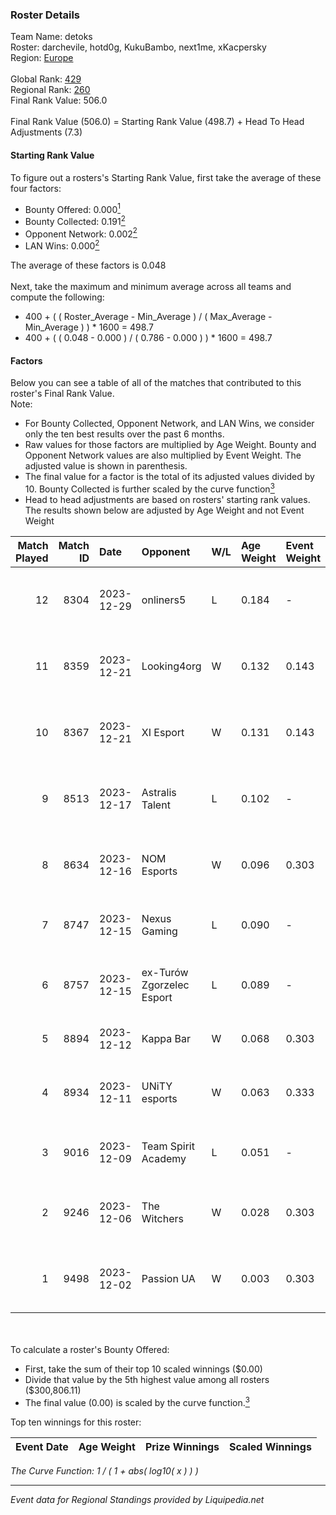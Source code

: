 ### Roster Details<br />
Team Name: detoks<br />
Roster: darchevile, hotd0g, KukuBambo, next1me, xKacpersky<br />
Region: [Europe]( ../standings_europe.md)<br />
<br />
Global Rank: [429](../standings_global.md)<br />
Regional Rank: [260]( ../standings_europe.md)<br />
Final Rank Value:  506.0<br />
<br />
Final Rank Value (506.0) = Starting Rank Value (498.7) + Head To Head Adjustments (7.3)<br />

#### Starting Rank Value<br />
To figure out a rosters's Starting Rank Value, first take the average of these four factors:<br />
- Bounty Offered: 0.000[<sup>1</sup>](#table2)
- Bounty Collected: 0.191[<sup>2</sup>](#table1)
- Opponent Network: 0.002[<sup>2</sup>](#table1)
- LAN Wins: 0.000[<sup>2</sup>](#table1)

The average of these factors is 0.048<br />
<br />
Next, take the maximum and minimum average across all teams and compute the following:<br />
- 400 + ( ( Roster_Average - Min_Average ) / ( Max_Average - Min_Average ) ) * 1600 = 498.7
- 400 + ( ( 0.048 - 0.000 ) / ( 0.786 - 0.000 ) ) * 1600 = 498.7


#### Factors<br />
Below you can see a table of all of the matches that contributed to this roster's Final Rank Value.<br />
Note:<br />

- For Bounty Collected, Opponent Network, and LAN Wins, we consider only the ten best results over the past 6 months.
- Raw values for those factors are multiplied by Age Weight. Bounty and Opponent Network values are also multiplied by Event Weight. The adjusted value is shown in parenthesis.
- The final value for a factor is the total of its adjusted values divided by 10. Bounty Collected is further scaled by the curve function[<sup>3</sup>](#curveFunction)
- Head to head adjustments are based on rosters' starting rank values. The results shown below are adjusted by Age Weight and not Event Weight
<span id="table1"></span><br />


| Match Played | Match ID | Date       | Opponent                  | W/L | Age Weight | Event Weight | Bounty Collected | Opponent Network | LAN Wins  | H2H Adj. | Roster                                             |
| -: | -: | :- | :- | :- | :- | :- | :- | :- | :- | -: | :- |
|           12 |     8304 | 2023-12-29 | onliners5                 | L   | 0.184      | -            | -                | -                | -         |    -2.10 | darchevile, hotd0g, KukuBambo, next1me, xKacpersky |
|           11 |     8359 | 2023-12-21 | Looking4org               | W   | 0.132      | 0.143        | 0.000 (0.000)    | 0.007 (0.000)    | 0 (0.000) |     1.91 | darchevile, hotd0g, KukuBambo, next1me, xKacpersky |
|           10 |     8367 | 2023-12-21 | XI Esport                 | W   | 0.131      | 0.143        | 0.001 (0.000)    | 0.277 (0.005)    | 0 (0.000) |     3.06 | darchevile, hotd0g, KukuBambo, next1me, xKacpersky |
|            9 |     8513 | 2023-12-17 | Astralis Talent           | L   | 0.102      | -            | -                | -                | -         |    -0.28 | darchevile, hotd0g, KukuBambo, maaryy, tomiko      |
|            8 |     8634 | 2023-12-16 | NOM Esports               | W   | 0.096      | 0.303        | 0.000 (0.000)    | 0.019 (0.001)    | 0 (0.000) |     2.08 | AMSALEM, BluePho3nix, dan1, ultimate, Zax1e        |
|            7 |     8747 | 2023-12-15 | Nexus Gaming              | L   | 0.090      | -            | -                | -                | -         |    -0.24 | BTN, ragga, s0und, smekk, XELLOW                   |
|            6 |     8757 | 2023-12-15 | ex-Turów Zgorzelec Esport | L   | 0.089      | -            | -                | -                | -         |    -0.49 | darchevile, hotd0g, KukuBambo, maaryy, tomiko      |
|            5 |     8894 | 2023-12-12 | Kappa Bar                 | W   | 0.068      | 0.303        | 0.000 (0.000)    | 0.062 (0.001)    | 0 (0.000) |     1.16 | dezt, jayzaR, pupcake, TIM, upE                    |
|            4 |     8934 | 2023-12-11 | UNiTY esports             | W   | 0.063      | 0.333        | 0.021 (0.000)    | 0.766 (0.016)    | 0 (0.000) |     1.80 | darchevile, hotd0g, KukuBambo, maaryy, tomiko      |
|            3 |     9016 | 2023-12-09 | Team Spirit Academy       | L   | 0.051      | -            | -                | -                | -         |    -0.34 | alpha, baz, keegaN, Magnojez, notineki             |
|            2 |     9246 | 2023-12-06 | The Witchers              | W   | 0.028      | 0.303        | 0.009 (0.000)    | 0.060 (0.001)    | 0 (0.000) |     0.68 | darchevile, hotd0g, KukuBambo, maaryy, tomiko      |
|            1 |     9498 | 2023-12-02 | Passion UA                | W   | 0.003      | 0.303        | 0.057 (0.000)    | 1.000 (0.001)    | 0 (0.000) |     0.07 | jackasmo, jambo, marat2k, s-chilla, zeRRoFIX       |

<br />
<span id="table2"></span><br />
To calculate a roster's Bounty Offered:<br />

- First, take the sum of their top 10 scaled winnings ($0.00)
- Divide that value by the 5th highest value among all rosters ($300,806.11)
- The final value (0.00) is scaled by the curve function.[<sup>3</sup>](#curveFunction)

Top ten winnings for this roster:<br />

| Event Date | Age Weight | Prize Winnings | Scaled Winnings |
| :- | -: | :- | :- |


<span id="curveFunction"></span>_The Curve Function: 1 / ( 1 + abs( log10( x ) ) )_<br />

---
_Event data for Regional Standings provided by Liquipedia.net_<br />
